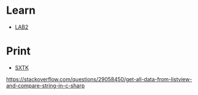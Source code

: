 # Learn

- [LAB2](https://github.com/luognvu/Learn/tree/main/LAB2)

# Print
- [SXTK](https://github.com/luognvu/Learn/blob/main/HK1B2324_B%C3%80I%20T%E1%BA%ACP%20TR%E1%BA%AEC%20NGHI%E1%BB%86M.rar)

https://stackoverflow.com/questions/29058450/get-all-data-from-listview-and-compare-string-in-c-sharp
